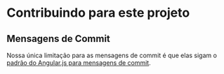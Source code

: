 # Contribuindo para este projeto

## Mensagens de Commit
Nossa única limitação para as mensagens de commit é que elas sigam o [padrão do Angular.js para mensagens de commit](/angular/angular.js/blob/master/CONTRIBUTING.md#commit).
